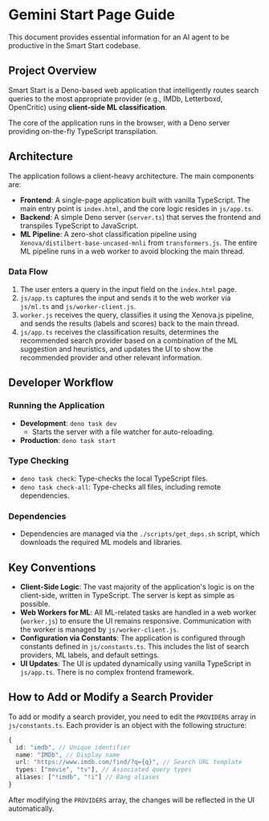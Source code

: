 # Gemini Start Page Guide

This document provides essential information for an AI agent to be productive in the Smart Start codebase.

## Project Overview

Smart Start is a Deno-based web application that intelligently routes search queries to the most appropriate provider (e.g., IMDb, Letterboxd, OpenCritic) using **client-side ML classification**.

The core of the application runs in the browser, with a Deno server providing on-the-fly TypeScript transpilation.

## Architecture

The application follows a client-heavy architecture. The main components are:

-   **Frontend**: A single-page application built with vanilla TypeScript. The main entry point is `index.html`, and the core logic resides in `js/app.ts`.
-   **Backend**: A simple Deno server (`server.ts`) that serves the frontend and transpiles TypeScript to JavaScript.
-   **ML Pipeline**: A zero-shot classification pipeline using `Xenova/distilbert-base-uncased-mnli` from `transformers.js`. The entire ML pipeline runs in a web worker to avoid blocking the main thread.

### Data Flow

1.  The user enters a query in the input field on the `index.html` page.
2.  `js/app.ts` captures the input and sends it to the web worker via `js/ml.ts` and `js/worker-client.js`.
3.  `worker.js` receives the query, classifies it using the Xenova.js pipeline, and sends the results (labels and scores) back to the main thread.
4.  `js/app.ts` receives the classification results, determines the recommended search provider based on a combination of the ML suggestion and heuristics, and updates the UI to show the recommended provider and other relevant information.

## Developer Workflow

### Running the Application

-   **Development**: `deno task dev`
    -   Starts the server with a file watcher for auto-reloading.
-   **Production**: `deno task start`

### Type Checking

-   `deno task check`: Type-checks the local TypeScript files.
-   `deno task check-all`: Type-checks all files, including remote dependencies.

### Dependencies

-   Dependencies are managed via the `./scripts/get_deps.sh` script, which downloads the required ML models and libraries.

## Key Conventions

-   **Client-Side Logic**: The vast majority of the application's logic is on the client-side, written in TypeScript. The server is kept as simple as possible.
-   **Web Workers for ML**: All ML-related tasks are handled in a web worker (`worker.js`) to ensure the UI remains responsive. Communication with the worker is managed by `js/worker-client.js`.
-   **Configuration via Constants**: The application is configured through constants defined in `js/constants.ts`. This includes the list of search providers, ML labels, and default settings.
-   **UI Updates**: The UI is updated dynamically using vanilla TypeScript in `js/app.ts`. There is no complex frontend framework.

## How to Add or Modify a Search Provider

To add or modify a search provider, you need to edit the `PROVIDERS` array in `js/constants.ts`. Each provider is an object with the following structure:

```typescript
{
  id: "imdb", // Unique identifier
  name: "IMDb", // Display name
  url: "https://www.imdb.com/find/?q={q}", // Search URL template
  types: ["movie", "tv"], // Associated query types
  aliases: ["!imdb", "!i"] // Bang aliases
}
```

After modifying the `PROVIDERS` array, the changes will be reflected in the UI automatically.
